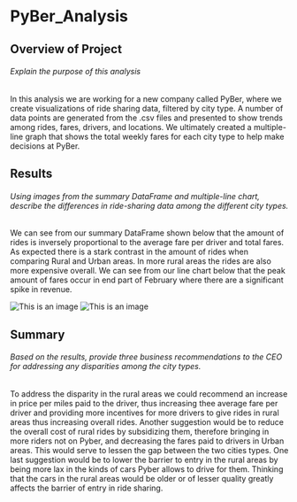 # PyBer_Analysis


## Overview of Project
###### Explain the purpose of this analysis

In this analysis we are working for a new company called PyBer, where we create visualizations of ride sharing data, filtered by city type. 
A number of data points are generated from the .csv files and presented to show trends among rides, fares, drivers, and locations. 
We ultimately created a multiple-line graph that shows the total weekly fares for each city type to help make decisions at PyBer. 

## Results
###### Using images from the summary DataFrame and multiple-line chart, describe the differences in ride-sharing data among the different city types.
We can see from our summary DataFrame shown below that the amount of rides is inversely proportional to the average fare per driver and total fares. 
As expected there is a stark contrast in the amount of rides when comparing Rural and Urban areas. In more rural areas the rides are also more expensive overall. 
We can see from our line chart below that the peak amount of fares occur in end part of February where there are a significant spike in revenue. 



![This is an image](https://i.imgur.com/Bk0o0OX.png)
![This is an image](https://i.imgur.com/Kp5keLH.png)



## Summary
###### Based on the results, provide three business recommendations to the CEO for addressing any disparities among the city types.
To address the disparity in the rural areas we could recommend an increase in price per miles paid to the driver, thus increasing thee average fare per driver and providing more incentives for more drivers to give rides in rural areas thus increasing overall rides. Another suggestion would be to reduce the overall cost of rural rides by subsidizing them, therefore bringing in more riders not on Pyber, and decreasing the fares paid to drivers in Urban areas. This would serve to lessen the gap between the two cities types. One last suggestion would be to lower the barrier to entry in the rural areas by being more lax in the kinds of cars Pyber allows to drive for them. Thinking that the cars in the rural areas would be older or of lesser quality greatly affects the barrier of entry in ride sharing. 
